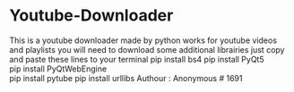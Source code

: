# Youtube-Downloader
This is a youtube downloader made by python works for youtube videos and playlists
you will need to download some additional librairies 
just copy and paste these lines to your terminal 
pip install bs4
pip install PyQt5       
pip install PyQtWebEngine        
pip install pytube
pip install urllibs
Authour : Anonymous # 1691


